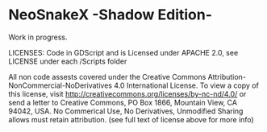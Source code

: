 # NeoSnakeX -Shadow Edition-
Work in progress.

LICENSES:
Code in GDScript and is Licensed under APACHE 2.0, see LICENSE under each /Scripts folder

All non code assests covered under the Creative Commons Attribution-NonCommercial-NoDerivatives 4.0 International License. To view a copy of this license, visit http://creativecommons.org/licenses/by-nc-nd/4.0/ or send a letter to Creative Commons, PO Box 1866, Mountain View, CA 94042, USA.
No Commerical Use, No Derivatives, Unmodified Sharing allows must retain attribution. (see full text of license above for more info)
